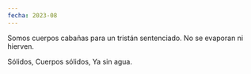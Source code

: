 ```yaml
---
fecha: 2023-08
---
```

Somos cuerpos cabañas
para un tristán sentenciado.
No se evaporan ni hierven.

Sólidos,
Cuerpos sólidos,
Ya sin agua.
